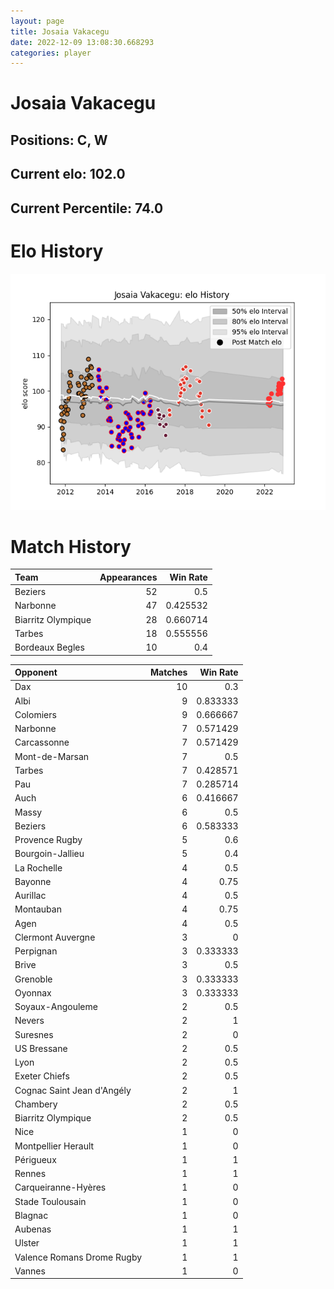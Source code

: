 ```yaml
---  
layout: page  
title: Josaia Vakacegu  
date: 2022-12-09 13:08:30.668293  
categories: player  
---
```

# Josaia Vakacegu

## Positions: C, W

## Current elo: 102.0

## Current Percentile: 74.0

# Elo History


![elo history](history_JosaiaVakacegu.png)
# Match History


| Team               |   Appearances |   Win Rate |
|:-------------------|--------------:|-----------:|
| Beziers            |            52 |   0.5      |
| Narbonne           |            47 |   0.425532 |
| Biarritz Olympique |            28 |   0.660714 |
| Tarbes             |            18 |   0.555556 |
| Bordeaux Begles    |            10 |   0.4      |

| Opponent                   |   Matches |   Win Rate |
|:---------------------------|----------:|-----------:|
| Dax                        |        10 |   0.3      |
| Albi                       |         9 |   0.833333 |
| Colomiers                  |         9 |   0.666667 |
| Narbonne                   |         7 |   0.571429 |
| Carcassonne                |         7 |   0.571429 |
| Mont-de-Marsan             |         7 |   0.5      |
| Tarbes                     |         7 |   0.428571 |
| Pau                        |         7 |   0.285714 |
| Auch                       |         6 |   0.416667 |
| Massy                      |         6 |   0.5      |
| Beziers                    |         6 |   0.583333 |
| Provence Rugby             |         5 |   0.6      |
| Bourgoin-Jallieu           |         5 |   0.4      |
| La Rochelle                |         4 |   0.5      |
| Bayonne                    |         4 |   0.75     |
| Aurillac                   |         4 |   0.5      |
| Montauban                  |         4 |   0.75     |
| Agen                       |         4 |   0.5      |
| Clermont Auvergne          |         3 |   0        |
| Perpignan                  |         3 |   0.333333 |
| Brive                      |         3 |   0.5      |
| Grenoble                   |         3 |   0.333333 |
| Oyonnax                    |         3 |   0.333333 |
| Soyaux-Angouleme           |         2 |   0.5      |
| Nevers                     |         2 |   1        |
| Suresnes                   |         2 |   0        |
| US Bressane                |         2 |   0.5      |
| Lyon                       |         2 |   0.5      |
| Exeter Chiefs              |         2 |   0.5      |
| Cognac Saint Jean d'Angély |         2 |   1        |
| Chambery                   |         2 |   0.5      |
| Biarritz Olympique         |         2 |   0.5      |
| Nice                       |         1 |   0        |
| Montpellier Herault        |         1 |   0        |
| Périgueux                  |         1 |   1        |
| Rennes                     |         1 |   1        |
| Carqueiranne-Hyères        |         1 |   0        |
| Stade Toulousain           |         1 |   0        |
| Blagnac                    |         1 |   0        |
| Aubenas                    |         1 |   1        |
| Ulster                     |         1 |   1        |
| Valence Romans Drome Rugby |         1 |   1        |
| Vannes                     |         1 |   0        |